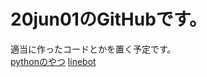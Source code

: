 # 20jun01のGitHubです。

適当に作ったコードとかを置く予定です。  
[pythonのやつ](https://github.com/20jun01/first/tree/master/%E3%82%B8%E3%83%A5%E3%83%94%E3%82%BF%E3%83%BC%E3%83%8E%E3%83%BC%E3%83%88%E3%83%96%E3%83%83%E3%82%AF%E7%94%A8)
[linebot]()

